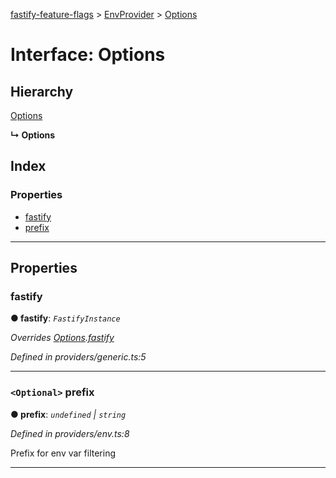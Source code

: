 [fastify-feature-flags](../README.md) > [EnvProvider](../classes/envprovider.md) > [Options](../interfaces/envprovider.options.md)

# Interface: Options

## Hierarchy

 [Options](genericprovider.options.md)

**↳ Options**

## Index

### Properties

* [fastify](envprovider.options.md#fastify)
* [prefix](envprovider.options.md#prefix)

---

## Properties

<a id="fastify"></a>

###  fastify

**● fastify**: *`FastifyInstance`*

*Overrides [Options](genericprovider.options.md).[fastify](genericprovider.options.md#fastify)*

*Defined in providers/generic.ts:5*

___
<a id="prefix"></a>

### `<Optional>` prefix

**● prefix**: *`undefined` \| `string`*

*Defined in providers/env.ts:8*

Prefix for env var filtering

___

